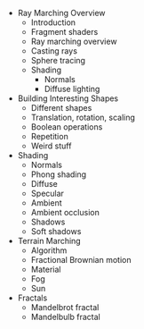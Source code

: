 - Ray Marching Overview
    - Introduction
    - Fragment shaders
    - Ray marching overview
    - Casting rays
    - Sphere tracing
    - Shading
        - Normals
        - Diffuse lighting
- Building Interesting Shapes
    - Different shapes
    - Translation, rotation, scaling
    - Boolean operations
    - Repetition
    - Weird stuff
- Shading
    - Normals
    - Phong shading
    - Diffuse
    - Specular
    - Ambient
    - Ambient occlusion
    - Shadows
    - Soft shadows
- Terrain Marching
    - Algorithm
    - Fractional Brownian motion
    - Material
    - Fog
    - Sun
- Fractals
    - Mandelbrot fractal
    - Mandelbulb fractal
